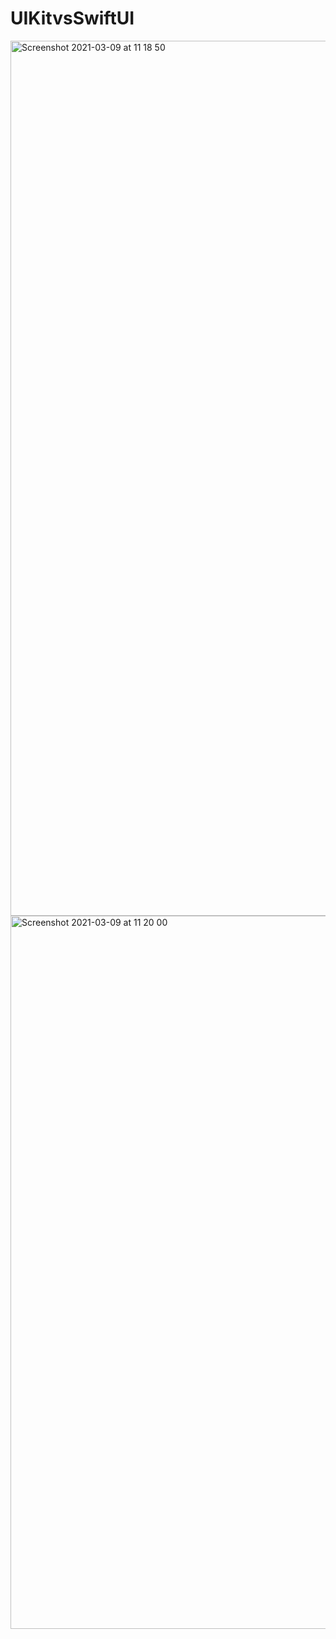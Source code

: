 # UIKitvsSwiftUI
<img width="1400" alt="Screenshot 2021-03-09 at 11 18 50" src="https://user-images.githubusercontent.com/32933389/110456062-6d920500-80c9-11eb-9d28-fa18d15bcead.png">

<img width="1141" alt="Screenshot 2021-03-09 at 11 20 00" src="https://user-images.githubusercontent.com/32933389/110456066-6f5bc880-80c9-11eb-8383-c32671864a76.png">
